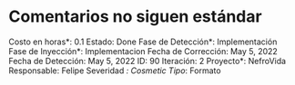 # Comentarios no siguen estándar

Costo en horas*: 0.1
Estado: Done
Fase de Detección*: Implementación
Fase de Inyección*: Implementacion
Fecha de Corrección: May 5, 2022
Fecha de Detección: May 5, 2022
ID: 90
Iteración: 2
Proyecto*: NefroVida
Responsable: Felipe
Severidad *: Cosmetic
Tipo*: Formato